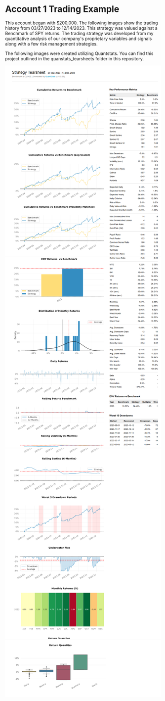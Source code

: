 # Account 1 Trading Example
This account began with $200,000. The following images show the trading history from 03/27/2023 to 12/14/2023. This strategy was valued against a Benchmark of SPY returns. The trading strategy was developed from my quantitative analysis of our company's proprietary variables and signals along with a few risk management strategies.

The following images were created utilizing Quantstats. You can find this project outlined in the quanstats_tearsheets folder in this repository. 

![alt text](individual_pngs/TearsheetEx1.png)
![alt text](individual_pngs/TearsheetEx2.png)
![alt text](individual_pngs/TearsheetEx3.png)
![alt text](individual_pngs/TearsheetEx4.png)
